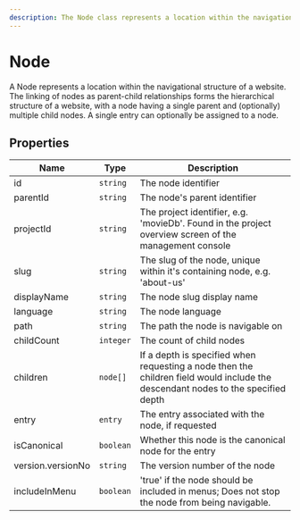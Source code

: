 ```yaml
---
description: The Node class represents a location within the navigational structure of a website.
---
```


# Node

A Node represents a location within the navigational structure of a website. The linking of nodes as parent-child relationships forms the hierarchical structure of a website, with a node having a single parent and (optionally) multiple child nodes. A single entry can optionally be assigned to a node.

## Properties

| Name              | Type      | Description                                                                                                                      |
|-------------------|-----------|----------------------------------------------------------------------------------------------------------------------------------|
| id                | `string`  | The node identifier                                                                                                              |
| parentId          | `string`  | The node's parent identifier                                                                                                     |
| projectId         | `string`  | The project identifier, e.g. 'movieDb'. Found in the project overview screen of the management console                           |
| slug              | `string`  | The slug of the node, unique within it's containing node, e.g. 'about-us'                                                        |
| displayName       | `string`  | The node slug display name                                                                                                       |
| language          | `string`  | The node language                                                                                                                |
| path              | `string`  | The path the node is navigable on                                                                                                |
| childCount        | `integer` | The count of child nodes                                                                                                         |
| children          | `node[]`  | If a depth is specified when requesting a node then the children field would include the descendant nodes to the specified depth |
| entry             | `entry`   | The entry associated with the node, if requested                                                                                 |
| isCanonical       | `boolean` | Whether this node is the canonical node for the entry                                                                            |
| version.versionNo | `string`  | The version number of the node                                                                                                   |
| includeInMenu     | `boolean` | 'true' if the node should be included in menus; Does not stop the node from being navigable.                                     |